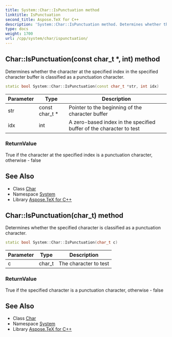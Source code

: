 ```yaml
---
title: System::Char::IsPunctuation method
linktitle: IsPunctuation
second_title: Aspose.TeX for C++
description: 'System::Char::IsPunctuation method. Determines whether the character at the specified index in the specified character buffer is classified as a punctuation character in C++.'
type: docs
weight: 1700
url: /cpp/system/char/ispunctuation/
---
```

## Char::IsPunctuation(const char_t *, int) method


Determines whether the character at the specified index in the specified character buffer is classified as a punctuation character.

```cpp
static bool System::Char::IsPunctuation(const char_t *str, int idx)
```


| Parameter | Type | Description |
| --- | --- | --- |
| str | const char_t * | Pointer to the beginning of the character buffer |
| idx | int | A zero-based index in the specified buffer of the character to test |

### ReturnValue

True if the character at the specified index is a punctuation character, otherwise - false

## See Also

* Class [Char](../)
* Namespace [System](../../)
* Library [Aspose.TeX for C++](../../../)
## Char::IsPunctuation(char_t) method


Determines whether the specified character is classified as a punctuation character.

```cpp
static bool System::Char::IsPunctuation(char_t c)
```


| Parameter | Type | Description |
| --- | --- | --- |
| c | char_t | The character to test |

### ReturnValue

True if the specified character is a punctuation character, otherwise - false

## See Also

* Class [Char](../)
* Namespace [System](../../)
* Library [Aspose.TeX for C++](../../../)
